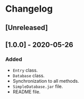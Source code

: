 # Changelog

## [Unreleased]

## [1.0.0] - 2020-05-26
### Added
- `Entry` class.
- `Database` class.
- Synchronization to all methods.
- `SimpleDatabase.jar` file.
- README file.